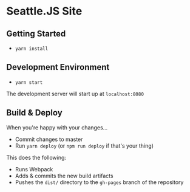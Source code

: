 # Seattle.JS Site

## Getting Started
- `yarn install`

## Development Environment
- `yarn start`

The development server will start up at `localhost:8080`

## Build & Deploy

When you're happy with your changes...

- Commit changes to master
- Run `yarn deploy` (or `npm run deploy` if that's your thing)

This does the following:
- Runs Webpack
- Adds & commits the new build artifacts
- Pushes the `dist/` directory to the `gh-pages` branch of the repository

